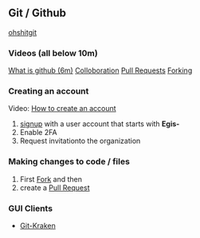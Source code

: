 ## Git /  Github


[ohshitgit](http://ohshitgit.com/)  


### Videos (all below 10m)

[What is github (6m)](https://www.youtube.com/watch?v=VUaBfYCmJls)
[Colloboration](https://www.youtube.com/watch?v=SCZF6I-Rc4I)
[Pull Requests](https://www.youtube.com/watch?v=d5wpJ5VimSU)
[Forking](https://www.youtube.com/watch?v=5oJHRbqEofs)



### Creating an account
Video: [How to create an account](https://www.youtube.com/watch?v=ezxRcdJ8glM)

1. [signup](https://help.github.com/articles/signing-up-for-a-new-github-account/) with a user account that starts with **Egis-**
2. Enable 2FA
3. Request invitationto the organization

### Making changes to code / files
1. First [Fork](https://help.github.com/articles/fork-a-repo/) and then 
1. create a [Pull Request](https://help.github.com/articles/about-pull-requests/)

###  GUI Clients
* [Git-Kraken](https://www.gitkraken.com/)
